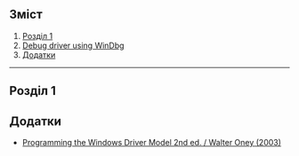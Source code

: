 ## Зміст
1. [Розділ 1](#r1)
14. [Debug driver using WinDbg](windbg_dbg/)
15. [Додатки](#extras)
______


## <a name="r1">Розділ 1</a>

## <a name="extras">Додатки</a>
- [Programming the Windows Driver Model 2nd ed. / Walter Oney (2003)](extras1/)